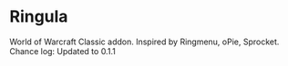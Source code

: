 # Ringula
World of Warcraft Classic addon. Inspired by Ringmenu, oPie, Sprocket. 
Chance log:
Updated to 0.1.1